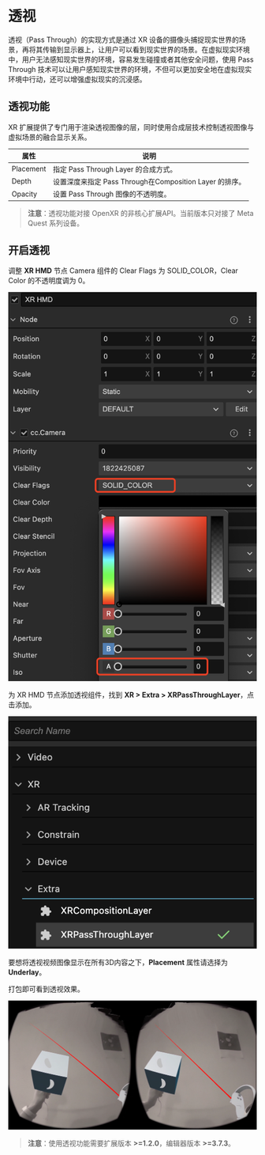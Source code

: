 # 透视

透视（Pass Through）的实现方式是通过 XR 设备的摄像头捕捉现实世界的场景，再将其传输到显示器上，让用户可以看到现实世界的场景。在虚拟现实环境中，用户无法感知现实世界的环境，容易发生碰撞或者其他安全问题，使用 Pass Through 技术可以让用户感知现实世界的环境，不但可以更加安全地在虚拟现实环境中行动，还可以增强虚拟现实的沉浸感。

## 透视功能

XR 扩展提供了专门用于渲染透视图像的层，同时使用合成层技术控制透视图像与虚拟场景的融合显示关系。

| 属性      | 说明                                                  |
| --------- | ----------------------------------------------------- |
| Placement | 指定 Pass Through Layer 的合成方式。                    |
| Depth     | 设置深度来指定 Pass Through在Composition Layer 的排序。 |
| Opacity   | 设置 Pass Through 图像的不透明度。                      |

> **注意**：透视功能对接 OpenXR 的非核心扩展API。当前版本只对接了 Meta Quest 系列设备。

## 开启透视

调整 **XR HMD** 节点 Camera 组件的 Clear Flags 为 SOLID_COLOR，Clear Color 的不透明度调为 0。

![xr-pass-through/set-hmd-camera](xr-pass-through/set-hmd-camera.png)

为 XR HMD 节点添加透视组件，找到 **XR > Extra > XRPassThroughLayer**，点击添加。

![xr-pass-through/add-pass-throught-layer](xr-pass-through/add-pass-throught-layer.png)

要想将透视视频图像显示在所有3D内容之下，**Placement** 属性请选择为 **Underlay**。

打包即可看到透视效果。

![](xr-pass-through/pass-through-effect.png)

> **注意**：使用透视功能需要扩展版本 **>=1.2.0**，编辑器版本 **>=3.7.3**。

